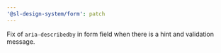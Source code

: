 ```yaml
---
'@sl-design-system/form': patch
---
```


Fix of `aria-describedby` in form field when there is a hint and validation message.
